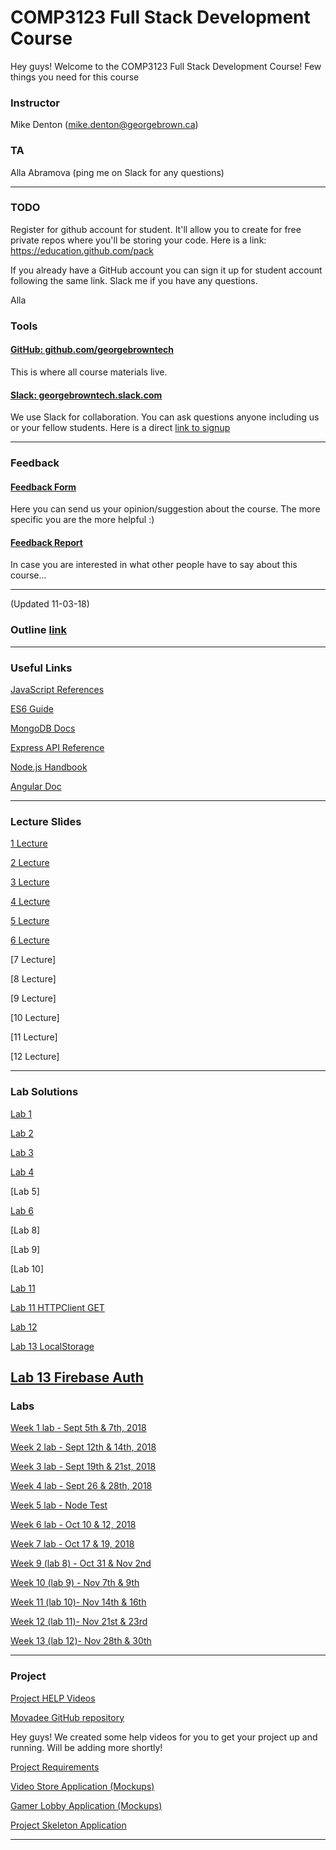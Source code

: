 # COMP3123 Full Stack Development Course

Hey guys! Welcome to the COMP3123 Full Stack Development Course! Few things you need for this course

### Instructor
Mike Denton (mike.denton@georgebrown.ca)

### TA
Alla Abramova (ping me on Slack for any questions)

---

### TODO

Register for github account for student. It'll allow you to create for free private repos where you'll be storing your code. Here is a link: https://education.github.com/pack

If you already have a GitHub account you can sign it up for student account following the same link. Slack me if you have any questions.

Alla

### Tools

#### [GitHub: github.com/georgebrowntech](https://github.com/georgebrowntech) 

This is where all course materials live. 

#### [Slack: georgebrowntech.slack.com](https://georgebrowntech.slack.com/) 

We use Slack for collaboration. You can ask questions anyone including us or your fellow students.
Here is a direct [link to signup](https://join.slack.com/t/georgebrowntech/signup)

---

### Feedback

#### [Feedback Form](https://docs.google.com/forms/d/e/1FAIpQLSduSZxsS5HRiJFSSs4tugpBG05370uC3bfjzOOYtynievWZpg/viewform) 

Here you can send us your opinion/suggestion about the course. The more specific you are the more helpful :) 

#### [Feedback Report](https://docs.google.com/spreadsheets/d/13eJfC01F84j-1C5nKp0g1U1Pc4TgTaLeO1zNvYw6rxI/edit?usp=sharing) 

In case you are interested in what other people have to say about this course... 

---
(Updated 11-03-18)
### Outline [link](https://docs.google.com/document/d/1yzMQ7pUXpwpdRlsLL3ur1H8aZ3xFUg1XhEGwucsgJzE/edit?usp=sharing)

---

### Useful Links
[JavaScript References](developer.mozilla.org)

[ES6 Guide](https://flaviocopes.com/es6/)

[MongoDB Docs](https://docs.mongodb.com/manual/reference/method/js-collection/)

[Express API Reference](https://expressjs.com/en/4x/api.html)

[Node.js Handbook](https://nodehandbook.com/)

[Angular Doc](https://angular.io/docs)


---

### Lecture Slides
[1 Lecture](https://drive.google.com/file/d/1d_l78O5v9tcv2vLYULRl13zSQPSPGyN9/view?usp=sharing)

[2 Lecture](https://drive.google.com/file/d/1o5hmYKzPzbIgj_nPrCDEbhAeOEs5Qobu/view?usp=sharing)

[3 Lecture](https://drive.google.com/file/d/1fxHucjUyE_crwmP7toTdSIlaXWjzzNrJ/view?usp=sharing)

[4 Lecture](https://drive.google.com/file/d/1Y1Tl3yZku4cqP3beFVJXWQMlVtvjvS3l/view?usp=sharing)

[5 Lecture](https://drive.google.com/file/d/1n5-dUfSeKT0o29ulS-Mnbs3ZvFY1mzPE/view?usp=sharing)

[6 Lecture](https://drive.google.com/file/d/19mDDVsmUpK_4uvKm653Xt75yr6SvRl_u/view?usp=sharing)

[7 Lecture]

[8 Lecture]

[9 Lecture]

[10 Lecture]

[11 Lecture]

[12 Lecture]

---
### Lab Solutions
[Lab 1](https://drive.google.com/drive/folders/1ANkH2fI_vGko9nZGdODkR4KeDY16qYGT?usp=sharing)

[Lab 2](https://drive.google.com/drive/folders/1BW6sUTmgVvRwL1-L4C02HmtVbK4-NFGW?usp=sharing)

[Lab 3](https://drive.google.com/drive/folders/1bGTnUO_QSy8iSFUuTiR0AU3S5Bysc5fM?usp=sharing)

[Lab 4](https://drive.google.com/drive/folders/1Ze-HC3LfLDKBSI_vJJzVcySfHX72rSGf?usp=sharing)

[Lab 5]

[Lab 6](https://drive.google.com/drive/folders/17MUC9L9c_jADW_Rq_e6laz_D6RxLpXj_?usp=sharing)

[Lab 8]

[Lab 9]

[Lab 10]

[Lab 11](https://drive.google.com/file/d/1bOO5QXgFEAtzCam-I876aZeZ_h5aA3hG/view?usp=sharing)

[Lab 11 HTTPClient GET](https://drive.google.com/file/d/1bOO5QXgFEAtzCam-I876aZeZ_h5aA3hG/view?usp=sharing)

[Lab 12](https://drive.google.com/file/d/10APZCMGlZwe3ex0hGdlr9UZcV-zFty3K/view?usp=sharing)

[Lab 13 LocalStorage](https://drive.google.com/file/d/1on7gJI1Hmb5DAUQewaYWmilWuPLxY2ak/view?usp=sharing)

[Lab 13 Firebase Auth](https://drive.google.com/file/d/1u6HEwEJub4-ReEI-fnvkM-YG_i0gU3JF/view?usp=sharing)
---
### Labs

[Week 1 lab - Sept 5th & 7th, 2018](https://docs.google.com/document/d/1dBcPl7z8HVNt7X-uIGdXDztmLyF-5PbQ6sJUmqhLPIo/edit?usp=sharing)

[Week 2 lab - Sept 12th & 14th, 2018](https://docs.google.com/document/d/1XwiYr7TOBRVEGJqWvupYA21iC8CpFrTE6QVpxWn-_K8/edit?usp=sharing)

[Week 3 lab - Sept 19th & 21st, 2018](https://docs.google.com/document/d/1LW8Pv15w-uyvuBWL-mNk5335KBN3n7OzcNrYijG9Vu8/edit?usp=sharing)

[Week 4 lab - Sept 26 & 28th, 2018](https://docs.google.com/document/d/1a5jpjSgw3HmL_Bb-h-gIeClRx7EIdMoQ6pXI_8Zis0s/edit?usp=sharing)

[Week 5 lab - Node Test](https://drive.google.com/file/d/1f0cxdgMDx8GOPRMjDqraRo-zFMudCPAA/view?usp=sharing)

[Week 6 lab - Oct 10 & 12, 2018](https://drive.google.com/file/d/1lvGPZch2aT4zKFjH6lBOtrbaHcQQe_uq/view?usp=sharing)

[Week 7 lab - Oct 17 & 19, 2018](https://drive.google.com/file/d/1HBgbwHGb6wlAAn8_QxmViQgOxgN1tFm3/view?usp=sharing)

[Week 9  (lab 8) - Oct 31 & Nov 2nd](https://docs.google.com/document/d/1IEbP8JMG-7NE_ecwHucYvRG4tmqN_M5to6bjuwA9Qys/edit?usp=sharing)

[Week 10 (lab 9) - Nov 7th & 9th](https://drive.google.com/file/d/1K-7SWwhWiG8fAxk_fjmcy3p8lmiAXA-_/view)

[Week 11 (lab 10)- Nov 14th & 16th](https://drive.google.com/file/d/1G3-zdzQfce0ri4qmbSPiTc699VdIoZ-b/view?usp=sharing)

[Week 12 (lab 11)- Nov 21st & 23rd](https://drive.google.com/file/d/1PO8V_g-oNRzfVEX3dpx8e43EfehrsYBl/view?usp=sharing)

[Week 13 (lab 12)- Nov 28th & 30th](https://drive.google.com/file/d/1zOQNJHLahWUC_YDCazKmXei6Qu0ZxRHW/view)


---
### Project

[Project HELP Videos](https://www.youtube.com/playlist?list=PL-sKHDWXW5yCoBfyJYaoQwE_jv9CW-EC4)

[Movadee GitHub repository](https://github.com/movadee/comp3123-student-app-skeleton)

Hey guys! We created some help videos for you to get your project up and running. Will be adding more shortly!

[Project Requirements](https://drive.google.com/file/d/1z8nQ8vxLv3pjtiAQ3gh5iK7QXa7SIiMF/view?usp=sharing)

[Video Store Application (Mockups)](https://drive.google.com/file/d/1b0LjkTQVOjU20nvKMAq0Ag8Af-VR3Pxd/view?usp=sharing)

[Gamer Lobby Application (Mockups)](https://drive.google.com/file/d/1flHfBOk2yIEH1vSZFerSRm8Ku_Nh5AQx/view?usp=sharing)

[Project Skeleton Application](https://drive.google.com/file/d/1Pt2PjVDnC16xtS8WLgqR6jPxI07xddrp/view?usp=sharing)

---

